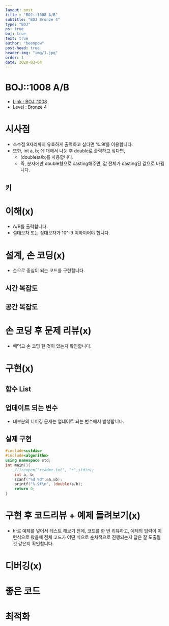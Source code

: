 ```yaml
---
layout: post
title : "BOJ::1008 A/B"
subtitle: "BOJ Bronze 4"
type: "BOJ"
ps: true
boj: true
text: true
author: "beenpow"
post-head: true
header-img: "img/1.jpg"
order: 1
date: 2020-03-04
---
```



# BOJ::1008 A/B
- [Link : BOJ::1008](https://www.acmicpc.net/problem/1008)
- Level : Bronze 4

# 시사점
- 소수점 9자리까지 유효하게 출력하고 싶다면 %.9f를 이용합니다.
- 또한, int a, b; 에 대해서 나눈 후 double로 출력하고 싶다면,
  - (double)a/b;를 사용합니다.
  - 즉, 분자에만 double형으로 casting해주면, 값 전체가 casting된 값으로 바뀝니다.

## 키

# 이해(x)
- A/B를 출력합니다.
- 절대오차 또는 상대오차가 10^-9 이하이어야 합니다.

# 설계, 손 코딩(x)
- 손으로 중심이 되는 코드를 구현합니다.

## 시간 복잡도

## 공간 복잡도

# 손 코딩 후 문제 리뷰(x)
- 빼먹고 손 코딩 한 것이 있는지 확인합니다.

# 구현(x)

## 함수 List 

## 업데이트 되는 변수
- 대부분의 디버깅 문제는 업데이트 되는 변수에서 발생합니다.

## 실제 구현 

```cpp
#include<cstdio>
#include<algorithm>
using namespace std;
int main(){
	//freopen("readme.txt", "r",stdin);
	int a, b;
	scanf("%d %d",&a,&b);
	printf("%.9f\n", (double)a/b);
	return 0;
}
```

# 구현 후 코드리뷰 + 예제 돌려보기(x)
- 바로 예제를 넣어서 테스트 해보기 전에, 코드를 한 번 리뷰하고, 예제의 입력이 이런식으로 왔을때
  전체 코드가 어떤 식으로 순차적으로 진행되는지 답은 잘 도출될 것 같은지 확인합니다.

# 디버깅(x)

# 좋은 코드

# 최적화
